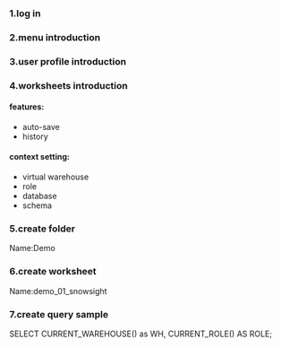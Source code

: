 ### 1.log in
### 2.menu introduction
### 3.user profile introduction
### 4.worksheets introduction
#### features:
* auto-save
* history
#### context setting:
* virtual warehouse
* role
* database
* schema
### 5.create folder
Name:Demo
### 6.create worksheet
Name:demo_01_snowsight
### 7.create query sample
  SELECT CURRENT_WAREHOUSE() as WH, CURRENT_ROLE() AS ROLE;
